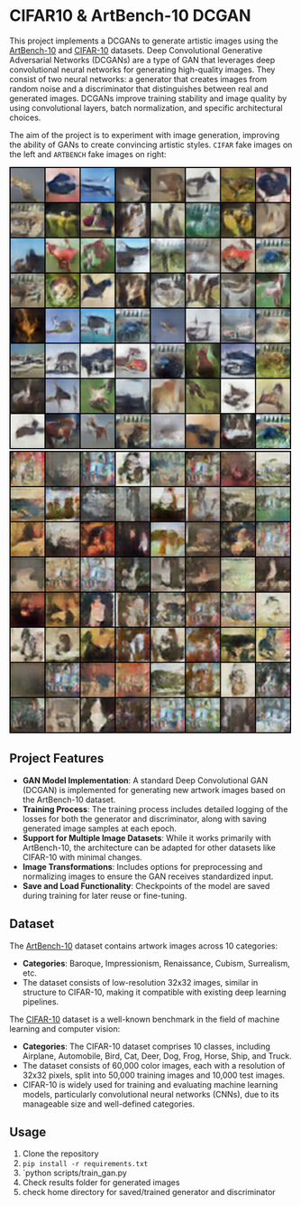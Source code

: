 # CIFAR10 & ArtBench-10 DCGAN

This project implements a DCGANs to generate artistic images using the [ArtBench-10](https://artbench.eecs.berkeley.edu) and [CIFAR-10](https://www.cs.toronto.edu/~kriz/cifar.html) datasets. Deep Convolutional Generative Adversarial Networks (DCGANs) are a type of GAN that leverages deep convolutional neural networks for generating high-quality images. They consist of two neural networks: a generator that creates images from random noise and a discriminator that distinguishes between real and generated images. DCGANs improve training stability and image quality by using convolutional layers, batch normalization, and specific architectural choices. 

The aim of the project is to experiment with image generation, improving the ability of GANs to create convincing artistic styles. `CIFAR` fake images on the left and `ARTBENCH` fake images on right:

<p float="left">
  <img src="fake_samples_epoch_47.png" alt="Accuracy Plot" width="500" />
  <img src="fake_samples_epoch_34.png" alt="ROC Curve" width="500" />
</p>


## Project Features

- **GAN Model Implementation**: A standard Deep Convolutional GAN (DCGAN) is implemented for generating new artwork images based on the ArtBench-10 dataset.
- **Training Process**: The training process includes detailed logging of the losses for both the generator and discriminator, along with saving generated image samples at each epoch.
- **Support for Multiple Image Datasets**: While it works primarily with ArtBench-10, the architecture can be adapted for other datasets like CIFAR-10 with minimal changes.
- **Image Transformations**: Includes options for preprocessing and normalizing images to ensure the GAN receives standardized input.
- **Save and Load Functionality**: Checkpoints of the model are saved during training for later reuse or fine-tuning.

## Dataset

The [ArtBench-10](https://artbench.eecs.berkeley.edu) dataset contains artwork images across 10 categories:
- **Categories**: Baroque, Impressionism, Renaissance, Cubism, Surrealism, etc.
- The dataset consists of low-resolution 32x32 images, similar in structure to CIFAR-10, making it compatible with existing deep learning pipelines.

The [CIFAR-10](https://www.cs.toronto.edu/~kriz/cifar.html) dataset is a well-known benchmark in the field of machine learning and computer vision:
- **Categories**: The CIFAR-10 dataset comprises 10 classes, including Airplane, Automobile, Bird, Cat, Deer, Dog, Frog, Horse, Ship, and Truck.
- The dataset consists of 60,000 color images, each with a resolution of 32x32 pixels, split into 50,000 training images and 10,000 test images.
- CIFAR-10 is widely used for training and evaluating machine learning models, particularly convolutional neural networks (CNNs), due to its manageable size and well-defined categories.


## Usage

1. Clone the repository
2. `pip install -r requirements.txt`
3. `python scripts/train_gan.py
4. Check results folder for generated images
5. check home directory for saved/trained generator and discriminator   
